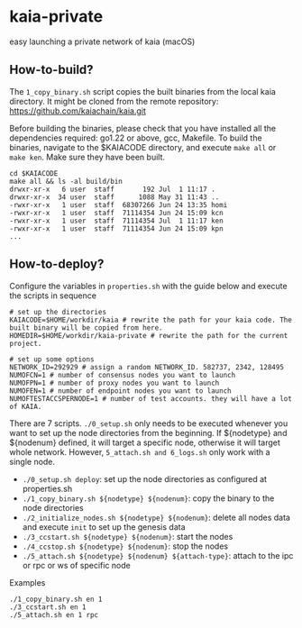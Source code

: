 # kaia-private
easy launching a private network of kaia (macOS)

## How-to-build?
The `1_copy_binary.sh` script copies the built binaries from the local kaia directory. It might be cloned from the remote repository: https://github.com/kaiachain/kaia.git

Before building the binaries, please check that you have installed all the dependencies required: go1.22 or above, gcc, Makefile. 
To build the binaries, navigate to the $KAIACODE directory, and execute `make all` or `make ken`. Make sure they have been built.
```shell
cd $KAIACODE
make all && ls -al build/bin
drwxr-xr-x   6 user  staff       192 Jul  1 11:17 .
drwxr-xr-x  34 user  staff      1088 May 31 11:43 ..
-rwxr-xr-x   1 user  staff  68307266 Jun 24 13:35 homi
-rwxr-xr-x   1 user  staff  71114354 Jun 24 15:09 kcn
-rwxr-xr-x   1 user  staff  71114354 Jul  1 11:17 ken
-rwxr-xr-x   1 user  staff  71114354 Jun 24 15:09 kpn
...
```

## How-to-deploy?
Configure the variables in `properties.sh` with the guide below and execute the scripts in sequence
```shell
# set up the directories
KAIACODE=$HOME/workdir/kaia # rewrite the path for your kaia code. The built binary will be copied from here.
HOMEDIR=$HOME/workdir/kaia-private # rewrite the path for the current project.
```
```shell
# set up some options
NETWORK_ID=292929 # assign a random NETWORK_ID. 582737, 2342, 128495
NUMOFCN=1 # number of consensus nodes you want to launch
NUMOFPN=1 # number of proxy nodes you want to launch
NUMOFEN=1 # number of endpoint nodes you want to launch
NUMOFTESTACCSPERNODE=1 # number of test accounts. they will have a lot of KAIA.
```

There are 7 scripts. `./0_setup.sh` only needs to be executed whenever you want to set up the node directories from the beginning. If ${nodetype} and ${nodenum} defined, it will target a specific node, otherwise it will target whole network.
However, `5_attach.sh and 6_logs.sh` only work with a single node.
* `./0_setup.sh deploy`: set up the node directories as configured at properties.sh
* `./1_copy_binary.sh ${nodetype} ${nodenum}`: copy the binary to the node directories
* `./2_initialize_nodes.sh ${nodetype} ${nodenum}`: delete all nodes data and execute `init` to set up the genesis data
* `./3_ccstart.sh ${nodetype} ${nodenum}`: start the nodes
* `./4_ccstop.sh ${nodetype} ${nodenum}`: stop the nodes
* `./5_attach.sh ${nodetype} ${nodenum} ${attach-type}`: attach to the ipc or rpc or ws of specific node

Examples
```shell
./1_copy_binary.sh en 1
./3_ccstart.sh en 1
./5_attach.sh en 1 rpc
```

